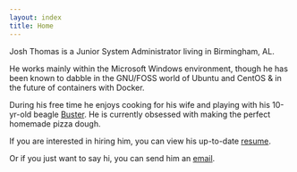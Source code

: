 ```yaml
---
layout: index
title: Home
---
```


Josh Thomas is a Junior System Administrator living in Birmingham, AL.

He works mainly within the Microsoft Windows environment, though he has been known to dabble in the GNU/FOSS world of Ubuntu and CentOS & in the future of containers with Docker.

During his free time he enjoys cooking for his wife and playing with his 10-yr-old beagle [Buster](https://www.instagram.com/p/XTidm9jaMU/). He is currently obsessed with making the perfect homemade pizza dough.

If you are interested in hiring him, you can view his up-to-date [resume](https://drive.google.com/file/d/1V2KL5vjbBWJ5V3BiM3qheILJduaHHYMl/view?usp=sharing). 

Or if you just want to say hi, you can send him an [email](mailto:contact@joshuadavidthomas.com).